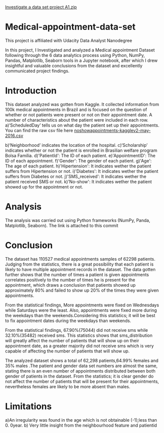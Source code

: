 [Investigate a data set project A1.zip](https://github.com/Sharzzdevise/Medical-appointment-data-set/files/8952257/Investigate.a.data.set.project.A1.zip)
# Medical-appointment-data-set
This project is affiliated with Udacity Data Analyst Nanodegree 

In this project, I  Investigated and analyzed a Medical appointment Dataset following through the 6 data analytics process using Python, NumPy, Pandas, Matplotlib, Seaborn tools in a Jupyter notebook, after which I drew insightful and valuable conclusions from the dataset and excellently communicated project findings.

# Introduction
This dataset analyzed was gotten from Kaggle. It collected information from 100k medical appointments in Brazil and is focused on the question of whether or not patients were present or not on their appointment date. A number of characteristics about the patient were included in each row. 
a)‘ScheduledDay’ tells us on what day the patient set up their appointments. You can find the raw csv file here [noshowappointments-kagglev2-may-2016.csv](https://github.com/Sharzzdevise/Medical-appointment-data-set/files/9418278/noshowappointments-kagglev2-may-2016.csv)

b)‘Neighborhood’ indicates the location of the hospital. 
c)‘Scholarship’ indicates whether or not the patient is enrolled in Brasilian welfare program Bolsa Família. 
d)'PatientId': The ID of each patient. 
e)'AppointmentID': The ID of each appointment. 
f)'Gender': The gender of each patient.
g)'Age': The age of each patient.
h)'Hipertension': It indicates wether the patient suffers from Hipertension or not. 
i)'Diabetes': It indicates wether the patient suffers from Diabetes or not. 
j)'SMS_received': It indicates wether the patient received SMS or not. 
k)'No-show': It indicates wether the patient showed up for the appointment or not.

# Analysis
The analysis was carried out using Python frameworks (NumPy, Panda, Matplotlib, Seaborn). The link is attached to this commit

# Conclusion
The dataset has 110527 medical appointments samples of 62298 patients. Judging from the statistics, there is a great possibility that each patient is likely to have multiple appointment records in the dataset. The data gotten further shows that the number of times a patient is given appointments correlates positively to the number of times he is present for the appointment, which draws a conclusion that patients showed up approximately 80% and failed to show up 20% of the times they were given appointments.

From the statistical findings, More appointments were fixed on Wednesdays while Saturdays were the least. Also, appointments were fixed more during the weekdays than the weekends.Considering this statistics; it will be best to fix appointment dates during the weekdays than weekends.

From the statistical findings, 67.90%(75044) did not receive sms while 32.10%(35482) received sms. This statistics shows that sms_distribution will greatly affect the number of patients that will show up on their appointment date, as a greater majority did not receive sms which is very capable of affecting the number of patients that will show up.

The analyzed dataset shows a total of 62,298 patients,64.99% females and 35% males .The patient and gender data set numbers are almost the same, stating there is an even number of appointments distributed between both gender of patients in the dataset. From the statistics; it is clear gender do not affect the number of patients that will be present for their appointments, nevertheless females are likely to be more absent than males.

# Limitations
a)An irregularity was found in the age which is not obtainable (-1);less than 0. 0year. 
b) Very little insight from the neighbourhood feature and patientid
